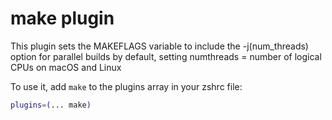 # make plugin

This plugin sets the MAKEFLAGS variable to include the -j(num_threads) option for parallel
builds by default, setting numthreads = number of logical CPUs on macOS and Linux

To use it, add `make` to the plugins array in your zshrc file:

```zsh
plugins=(... make)
```